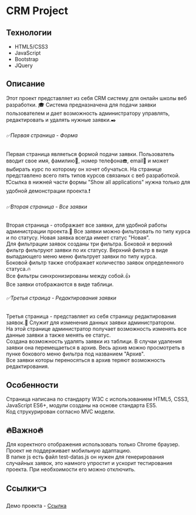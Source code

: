 # CRM Project


## Технологии
- HTML5/CSS3
- JavaScript
- Bootstrap
- JQuery

## Описание

Этот проект представляет из себя CRM систему для онлайн школы веб разработки. :mortar_board: Система предназначена для подачи заявки пользователем и дает возможность администратору управлять, редактировать и удалять нужные заявки.:black_nib:  

######  :white_check_mark:Первая страница - Форма

Первая страница являеться формой подачи заявки. Пользователь вводит свое имя, фамилию:busts_in_silhouette:, номер телефона:telephone:, email:e-mail: и может выбирать курс по которому он хочет обучаться. На странице представлено всего пять типов курсов связаных с веб разработкой.  
:heavy_exclamation_mark:Ссылка в нижней части формы "Show all applications" нужна только для удобной демонстрации проекта.:heavy_exclamation_mark:

###### :white_check_mark:Вторая страница - Все заявки 

Вторая страница - отображает все заявки, для удобной работы администрации проекта.:eyes: Все заявки можно фильтровать по типу курса и по статусу. Новая заявка всегда имеет статус "Новая".  
Для фильтрации заявок созданы три фильтра. Боковой и верхний фильтр фильтруют заявки по их статусу. Верхний фильтр в виде выпадающего меню меню фильтрует заявки по типу курса.  
Боковой фильтр также отображает количество заявок определенного статуса.:fire:    
Все фильтры синхронизированы между собой.:thumbsup:  
Все заявки отображаются в виде таблици.


###### :white_check_mark:Третья страица - Редактирования заявки

Третья страница - представляет из себя страницу редактирования заявок.:memo: Служит для изменения данных заявки администратором.  
На этой странице администратор получает возможность изменять все данные заявки а также менять ее статус.  
Создана возможность удалять заявки из таблици. В случаи удаления заявки она перемещаеться в архив. Весь архив можно просмотреть в пунке бокового меню фильтра под названием "Архив".  
Все заявки которы переносяться в архив теряют возможность редактирования.

## Особенности

Страница написана по стандарту W3С с использованием HTML5, CSS3, JavaScript ES6+, модули созданы на основе стандарта ES5.  
Код струкурирован согласно MVC модели.  


## :fire:Важно:fire:
Для коректного отображения использовать только Chrome браузер.  
Проект не поддерживает мобильную адаптацию.  
В папке js есть файл test-datas.js он нужен для генерирования случайных заявок, это намного упростит и ускорит тестирования проекта. При необхоимости его можно отключить.


## Ссылки:point_left:
Демо проекта - [Ссылка](https://fenix4088.github.io/CRMProject/)

